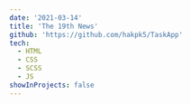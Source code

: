 ```yaml
---
date: '2021-03-14'
title: 'The 19th News'
github: 'https://github.com/hakpk5/TaskApp'
tech:
  - HTML
  - CSS
  - SCSS
  - JS
showInProjects: false
---
```

